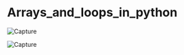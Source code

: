# Arrays_and_loops_in_python


![Capture](https://user-images.githubusercontent.com/82764021/117803622-78f1e000-b274-11eb-8b4e-816a9fd04889.PNG)

![Capture](https://user-images.githubusercontent.com/82764021/117803989-dd14a400-b274-11eb-8ce0-d23e82c0c2bb.PNG)
